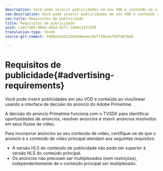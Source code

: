 ```yaml
---
description: Você pode inserir publicidades em seu VOD e conteúdo ao vivo/linear usando a interface de decisão do anúncio do Adobe Primetime.
seo-description: Você pode inserir publicidades em seu VOD e conteúdo ao vivo/linear usando a interface de decisão do anúncio do Adobe Primetime.
seo-title: Requisitos de publicidade
title: Requisitos de publicidade
uuid: cadcf4b5-d86d-442d-82f1-2d40c14fc938
translation-type: tm+mt
source-git-commit: 5908e5a3521966496aeec0ef730e4a704fddfb68

---
```



# Requisitos de publicidade{#advertising-requirements}

Você pode inserir publicidades em seu VOD e conteúdo ao vivo/linear usando a interface de decisão do anúncio do Adobe Primetime.

A decisão do anúncio Primetime funciona com o TVSDK para identificar oportunidades de anúncios, resolver anúncios e inserir anúncios resolvidos em seus fluxos de vídeo.

Para incorporar anúncios ao seu conteúdo de vídeo, certifique-se de que o anúncio e o conteúdo de vídeo principal atendam aos seguintes requisitos:

* A versão HLS do conteúdo de publicidade não pode ser superior à versão HLS do conteúdo principal.
* Os anúncios não precisam ser multiplexados (sem restrições), independentemente de o conteúdo principal ser multiplexado.

